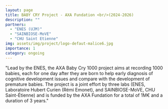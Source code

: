 ```yaml
---
layout: page
title: BABY CRY Project - AXA Fundation <br/>(2024-2026)
description: ""
partners:
  - "ENES (UJM)"
  - "SAINBIOSE-MoVE"
  - "CHU Saint Etienne"
img: assets/img/project/logo-defaut-malice6.jpg
importance: 1
category: ongoing
---
```


"Lead by the ENES, the AXA Baby Cry 1000 project aims at recording 1000 babies, each for one day after
they are born to help early diagnosis of cognitive development issues and compare with the development
of premature babies. The project is a joint effort by three labs (ENES, Laboratoire Hubert Curien (Rémi
Emonet), and SAINBIOSE-MoVE, CHU Saint-Étienne) and is funded by the AXA Fundation for a total of
1M€ and a duration of 3 years."

